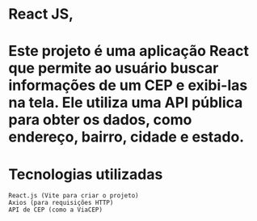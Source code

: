 # React JS, 

# Este projeto é uma aplicação React que permite ao usuário buscar informações de um CEP e exibi-las na tela. Ele utiliza uma API pública para obter os dados, como endereço, bairro, cidade e estado.
# Tecnologias utilizadas

    React.js (Vite para criar o projeto)
    Axios (para requisições HTTP)
    API de CEP (como a ViaCEP)
